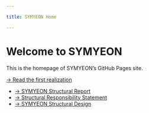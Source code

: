 ```yaml
---

title: SYMYEON Home

---
```


# Welcome to SYMYEON

This is the homepage of SYMYEON’s GitHub Pages site.

[→ Read the first realization](first_realization.md)
- [→ SYMYEON Structural Report](SYMYEON_Report_MK.md)
- [→ Structural Responsibility Statement](SYMYEON_Responsibility.md)
- [→ SYMYEON Structural Design](SYMYEON_Structure.md)
  
